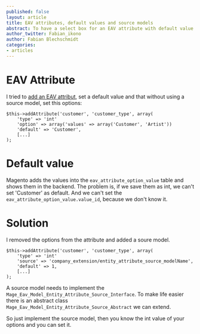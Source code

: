 ```yaml
---
published: false
layout: article
title: EAV attributes, default values and source models
abstract: To have a select box for an EAV attribute with default value you need a source model - I think.
author_twitter: Fabian_ikono
author: Fabian Blechschmidt
categories:
- articles
---
```


# EAV Attribute

I tried to [add an EAV attribut](http://www.magentocommerce.com/knowledge-base/entry/magento-for-dev-part-7-advanced-orm-entity-attribute-value), set a default value and that without using a source model, set this options:
    
    $this->addAttribute('customer', 'customer_type', array(
		'type' => 'int'	    
    	'option' => array('values' => array('Customer', 'Artist'))
        'default' => 'Customer',
		[...]
    );

# Default value
Magento adds the values into the `eav_attribute_option_value` table and shows them in the backend. The problem is, if we save them as int, we can't set 'Customer' as default. And we can't set the `eav_attribute_option_value.value_id`, because we don't know it.

# Solution
I removed the options from the attribute and added a soure model.

    $this->addAttribute('customer', 'customer_type', array(
		'type' => 'int'	    
		'source' => 'company_extension/entity_attribute_source_modelName',
        'default' => 1,
   		[...]
    );
    
A source model needs to implement the `Mage_Eav_Model_Entity_Attribute_Source_Interface`. To make life easier there is an abstract class `Mage_Eav_Model_Entity_Attribute_Source_Abstract` we can extend.

So just implement the source model, then you know the int value of your options and you can set it.